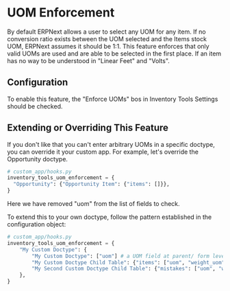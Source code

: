 # UOM Enforcement

By default ERPNext allows a user to select any UOM for any item. If no conversion ratio exists between the UOM selected and the Items stock UOM, ERPNext assumes it should be 1:1. This feature enforces that only valid UOMs are used and are able to be selected in the first place. If an item has no way to be understood in "Linear Feet" and "Volts". 

## Configuration
To enable this feature, the "Enforce UOMs" bos in Inventory Tools Settings should be checked.

## Extending or Overriding This Feature
If you don't like that you can't enter arbitrary UOMs in a specific doctype, you can override it your custom app. For example, let's override the Opportunity doctype.

```python
# custom_app/hooks.py
inventory_tools_uom_enforcement = {
  "Opportunity": {"Opportunity Item": {"items": []}},
}
```
Here we have removed "uom" from the list of fields to check.

To extend this to your own doctype, follow the pattern established in the configuration object:

```python
# custom_app/hooks.py
inventory_tools_uom_enforcement = {
	"My Custom Doctype": {
		"My Custom Doctype": ["uom"] # a UOM field at parent/ form level
		"My Custom Doctype Child Table": {"items": ["uom", "weight_uom", ]}, # UOM fields in a child table
		"My Second Custom Doctype Child Table": {"mistakes": ["uom", "weight_uom", ]}, # UOM fields in a second child table
	},
}
```

